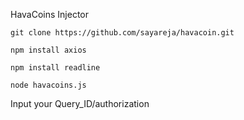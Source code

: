 HavaCoins Injector

```git clone https://github.com/sayareja/havacoin.git```

```npm install axios```

```npm install readline```

```node havacoins.js```

Input your Query_ID/authorization
